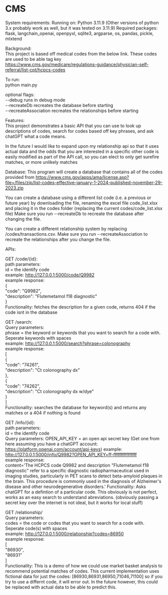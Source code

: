 # CMS

System requirements:
Running on: Python 3.11.9 (Other versions of python 3.x probably work as well, but it was tested on 3.11.9)
Required packages: flask, langchain_openai, openpyxl, sqlite3, argparse, os, pandas, pickle, mlxtend  

Background:  
This project is based off medical codes from the below link. These codes are used to be able tag key   
https://www.cms.gov/medicare/regulations-guidance/physician-self-referral/list-cpt/hcpcs-codes  

To run:  
python main.py  
  
optional flags:  
--debug runs in debug mode   
--recreateDb  recreates the database before starting  
--recreateAssociation  recreates the relationships before starting  
  
Features:  
This project demonstrates a basic API that you can use to look up descriptions of codes, search for codes based off key phrases, and ask chatGPT what a code means.  

In the future I would like to expand upon my relationship api so that it uses actual data and the odds that you are interested in a specific other code is easily modified as part of the API call, so you can elect to only get surefire matches, or more unlikely matches  
  
Database:
This program will create a database that contains all of the codes provided from https://www.cms.gov/apps/ama/license.asp?file=/files/zip/list-codes-effective-january-1-2024-published-november-29-2023.zip  
  
You can create a database using a different list code (i.e. a previous or future year) by downloading the file, renaming the excel file code_list.xlsx and placing it in the codes folder (replacing the current codes/code_list.xlsx file) Make sure you run --recreateDb to recreate the database after changing the file.  

You can create a different relationship system by replacing /codes/transactions.csv. Make sure you run --recreateAssociation to recreate the relationships after you change the file.  
  
APIs:  
  
GET /code/{id}:  
	path parameters:  
		id = the identify code  
	example: http://127.0.0.1:5000/code/Q9982  
	example response:  
		{  
    		"code": "Q9982",  
    		"description": "Flutemetamol f18 diagnostic"  
		}  
	Functionality: fetches the description for a given code, returns 404 if the code isnt in the database  
  
GET /search:  
	Query parameters:   
		phrase = the keyword or keywords that you want to search for a code with. Seperate keywords with spaces  
	example: http://127.0.0.1:5000/search?phrase=colonography  
	example response:   
		[  
		    {  
		        "code": "74261",  
		        "description": "Ct colonography dx"  
		    },  
		    {  
		        "code": "74262",  
		        "description": "Ct colonography dx w/dye"  
		    }  
		]  
	Functionality: searches the database for keyword(s) and returns any matches or a 404 if nothing is found  
  
GET /info/{id}:  
	path parameters:  
		id = the identify code  
	Query parameters: 
		OPEN_API_KEY = an open api secret key (Get one from here assuming you have a chatGPT account: https://platform.openai.com/account/api-keys)
	example: http://127.0.0.1:5000/info/Q9982?OPEN_API_KEY=ff-ffffffffffffffff  
	example response:   
		content='The HCPCS code Q9982 and description "Flutemetamol f18 diagnostic" refer to a specific diagnostic radiopharmaceutical used in imaging studies, particularly in PET scans to detect beta-amyloid plaques in the brain. This procedure is commonly used in the diagnosis of Alzheimer\'s disease and other neurodegenerative disorders.'
	Functionality: Asks chatGPT for a defintion of a particular code. This obviously is not perfect, works as an easy search to understand abreviations. (obviously passing a secret key over the internet is not ideal, but it works for local stuff)  
  
GET /relationship/  
	Query parameters:  
		codes = the code or codes that you want to search for a code with. Seperate code(s) with spaces  
	example: http://127.0.0.1:5000/relationship?codes=86950  
	example response:  
		[  
    		"86930",  
    		"86931"  
		]  
	Functionality: This is a demo of how we could use market basket analysis to recommend potential matches of codes. This current implementation uses fictional data for just the codes: [86930,86931,86950,71046,71100] so if you try to use a differnt code, it will error out. In the future however, this could be replaced with actual data to be able to predict this.